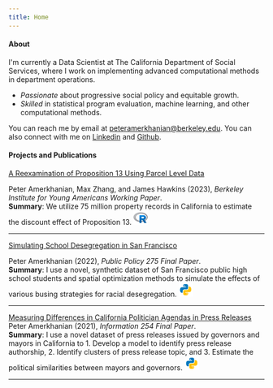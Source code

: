```yaml
---
title: Home
---
```


#### About &nbsp;<i class="fa fa-user"></i>
I'm currently a Data Scientist at The California Department of Social Services, where I work on implementing advanced computational methods in department operations.  
- *Passionate* about progressive social policy and equitable growth.  
- *Skilled* in statistical program evaluation, machine learning, and other computational methods. 

You can reach me by email at [peteramerkhanian@berkeley.edu](mailto:peteramerkhanian@berkeley.edu). You can also connect with me on [Linkedin](https://www.linkedin.com/in/peteramerkhanian/) and [Github](https://github.com/peter-amerkhanian).

#### Projects and Publications  &nbsp;<i class="fa fa-book-open"></i>
<i class="fa-sharp fa-regular fa-book-open-cover"></i>
[A Reexamination of Proposition 13 Using Parcel Level Data](https://youngamericans.berkeley.edu/wp-content/uploads/2023/02/Report_A-Reexamination-of-Proposition-13-Using-Parcel-Level-Data_final.pdf)  

Peter Amerkhanian, Max Zhang, and James Hawkins (2023), *Berkeley Institute for Young Americans Working Paper*.  
**Summary**: We utilize 75 million property records in California to estimate the discount effect of Proposition 13. <img width=28em src=images/icons8-r-project.svg>  

---

[Simulating School Desegregation in San Francisco](https://drive.google.com/file/d/1vRbN9dOT8-uFneSbTShG2RMmztQULrX4/view?usp=sharing)  

Peter Amerkhanian (2022), *Public Policy 275 Final Paper*.  
**Summary**: I use a novel, synthetic dataset of San Francisco public high school students and spatial optimization methods to simulate the effects of various busing strategies for racial desegregation. <img width=28em src=images/icons8-python.svg> <a href="https://github.com/peter-amerkhanian/sf-schools-simulation" target="_blank" ><i class="fab fa-github fa-lg text-muted"></i> </a>

---

[Measuring Differences in California Politician Agendas in Press Releases](https://drive.google.com/file/d/134YMeVodA3_kytoq-u8rqO34b3U6Bkoy/view?usp=sharing)  
Peter Amerkhanian (2021), *Information 254 Final Paper*.   
**Summary**: I use a novel dataset of press releases issued by governors and mayors in California to 1. Develop a model to identify press release authorship, 2. Identify clusters of press release topic, and 3. Estimate the political similarities between mayors and governors. <img width=28em src=images/icons8-python.svg> 

---